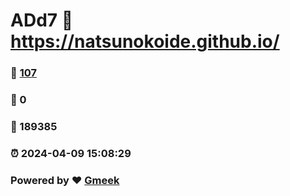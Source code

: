 # ADd7 :link: https://natsunokoide.github.io/ 
### :page_facing_up: [107](https://natsunokoide.github.io//tag.html) 
### :speech_balloon: 0 
### :hibiscus: 189385 
### :alarm_clock: 2024-04-09 15:08:29 
### Powered by :heart: [Gmeek](https://github.com/Meekdai/Gmeek)

